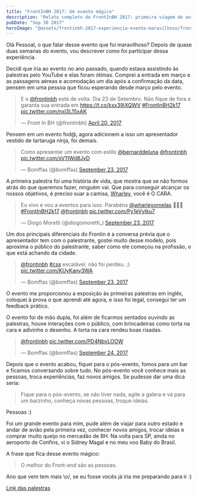 ```yaml
---
title: "FrontInBH 2017: Um evento mágico"
description: "Relato completo do FrontInBH 2017: primeira viagem de avião, palestras em inglês, networking no pós-evento e muito queijo. O melhor do front-end são as pessoas!"
pubDate: "Sep 30 2017"
heroImage: "@assets/frontinbh-2017-experiencia-evento-maravilhoso/frontinbh-2017-experiencia-evento-maravilhoso.jpeg"
---
```


Olá Pessoal, o que falar desse evento que foi maravilhoso? Depois de quase duas semanas do evento, vou descrever como foi participar dessa experiência.

Decidi que iria ao evento no ano passado, quando estava assistindo às palestras pelo YouTube e elas foram ótimas. Comprei a entrada em março e as passagens aéreas e acomodação um dia após a confirmação da data, pensem em uma pessoa que ficou esperando desde março pelo evento.

<blockquote class="twitter-tweet" data-theme="dark">
    <p lang="pt" dir="ltr">E o <a href="https://twitter.com/frontinbh?ref_src=twsrc%5Etfw">@frontinbh</a> está de volta. Dia 23 de Setembro. Não fique de fora e garanta sua entrada em <a href="https://t.co/kxx39iXQWV">https://t.co/kxx39iXQWV</a> <a href="https://twitter.com/hashtag/FrontInBH2k17?src=hash&amp;ref_src=twsrc%5Etfw">#FrontInBH2k17</a> <a href="https://t.co/nxl3L15xAK">pic.twitter.com/nxl3L15xAK</a></p>&mdash; Front In BH (@frontinbh) <a href="https://twitter.com/frontinbh/status/855027414396788736?ref_src=twsrc%5Etfw">April 20, 2017</a>
</blockquote>

Pensem em um evento fod@, agora adicionem a isso um apresentador vestido de tartaruga ninja, foi demais.

<blockquote class="twitter-tweet" data-theme="dark"><p lang="pt" dir="ltr">Como apresentar um evento com estilo <a href="https://twitter.com/bernarddeluna?ref_src=twsrc%5Etfw">@bernarddeluna</a> <a href="https://twitter.com/frontinbh?ref_src=twsrc%5Etfw">@frontinbh</a> <a href="https://t.co/sV11Wd8JyD">pic.twitter.com/sV11Wd8JyD</a></p>&mdash; Bomffas (@bomffas) <a href="https://twitter.com/bomffas/status/911566441140424704?ref_src=twsrc%5Etfw">September 23, 2017</a></blockquote>

A primeira palestra foi uma história de vida, que mostra que se não formos atrás do que queremos fazer, ninguém vai. Que para conseguir alcançar os nossos objetivos, é preciso suar a camisa, [Wharley](https://x.com/wharleyornelas), você é O CARA.

<blockquote class="twitter-tweet" data-theme="dark"><p lang="pt" dir="ltr">Eu vivo e vou a eventos para isso. Parabéns <a href="https://twitter.com/wharleyornelas?ref_src=twsrc%5Etfw">@wharleyornelas</a> 👏👏👏 <a href="https://twitter.com/hashtag/FrontInBH2k17?src=hash&amp;ref_src=twsrc%5Etfw">#FrontInBH2k17</a> <a href="https://twitter.com/frontinbh?ref_src=twsrc%5Etfw">@frontinbh</a> <a href="https://t.co/Py1eVyIku7">pic.twitter.com/Py1eVyIku7</a></p>&mdash; Diogo Moretti (@diogomoretti_) <a href="https://twitter.com/diogomoretti_/status/911567185109233665?ref_src=twsrc%5Etfw">September 23, 2017</a></blockquote>

Um dos principais diferenciais do Frontin é a conversa prévia que o apresentador tem com o palestrante, gostei muito desse modelo, pois aproxima o público do palestrante, saber como ele começou na profissão, o que está achando da cidade.

<blockquote class="twitter-tweet" data-theme="dark"><p lang="pt" dir="ltr"><a href="https://twitter.com/frontinbh?ref_src=twsrc%5Etfw">@frontinbh</a> <a href="https://twitter.com/hashtag/css?src=hash&amp;ref_src=twsrc%5Etfw">#css</a> escalável, não foi perdeu. ;) <a href="https://t.co/KUyKany3WA">pic.twitter.com/KUyKany3WA</a></p>&mdash; Bomffas (@bomffas) <a href="https://twitter.com/bomffas/status/911690932050948096?ref_src=twsrc%5Etfw">September 23, 2017</a></blockquote>

O evento me proporcionou a exposição às primeiras palestras em inglês, coloquei à prova o que aprendi até agora, e isso foi legal, consegui ter um feedback prático.

O evento foi de mão dupla, foi além de ficarmos sentados ouvindo as palestras, houve interações com o público, com brincadeiras como torta na cara e adivinhe o desenho. A torta na cara rendeu boas risadas.

<blockquote class="twitter-tweet" data-theme="dark"><p lang="qme" dir="ltr"><a href="https://twitter.com/frontinbh?ref_src=twsrc%5Etfw">@frontinbh</a> <a href="https://t.co/PD4NbvLOOW">pic.twitter.com/PD4NbvLOOW</a></p>&mdash; Bomffas (@bomffas) <a href="https://twitter.com/bomffas/status/912090353611739136?ref_src=twsrc%5Etfw">September 24, 2017</a></blockquote>

Depois que o evento acabou, fiquei para o pós-evento, fomos para um bar e ficamos conversando sobre tudo. No pós-evento você conhece mais as pessoas, troca experiências, faz novos amigos. Se pudesse dar uma dica seria:

> Fique para o pós-evento, se não tiver nada, agite a galera e vá para um barzinho, conheça novas pessoas, troque ideias.

Pessoas :)

Foi um grande evento para mim, pude além de viajar para outro estado e andar de avião pela primeira vez, conhecer novos amigos, trocar ideias e comprar muito queijo no mercadão de BH. Na volta para SP, ainda no aeroporto de Confins, vi o Sidney Magal e no meu voo Baby do Brasil.

A frase que fica desse evento mágico:

> O melhor do Front-end são as pessoas.

Ano que vem tem mais \\o/, se eu fosse vocês já iria me preparando para ir :)

[Link das palestras](https://gist.github.com/jcemer/6bdf0ef742dc1e6edcd1e045139fe329)

<script async src="https://platform.twitter.com/widgets.js" charset="utf-8"></script>
